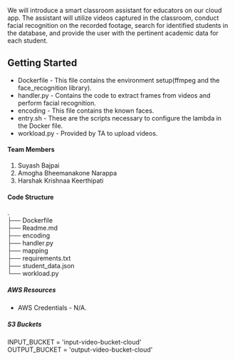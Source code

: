We will introduce a smart classroom assistant for educators on our cloud app. The assistant will utilize videos captured in the classroom, conduct facial recognition on the recorded footage, search for identified students in the database, and provide the user with the pertinent academic data for each student.

## Getting Started

- Dockerfile - This file contains the environment setup(ffmpeg and the face_recognition library).
- handler.py - Contains the code to extract frames from videos and perform facial recognition.
- encoding - This file contains the known faces.
- entry.sh - These are the scripts necessary to configure the lambda in the Docker file.
- workload.py - Provided by TA to upload videos.

#### Team Members

1. Suyash Bajpai
2. Amogha Bheemanakone Narappa
3. Harshak Krishnaa Keerthipati

#### Code Structure
. \
├── Dockerfile \
├── Readme.md \
├── encoding \
├── handler.py \
├── mapping \
├── requirements.txt \
├── student_data.json \
└── workload.py 


##### AWS Resources

- AWS Credentials - N/A.

##### S3 Buckets
INPUT_BUCKET = 'input-video-bucket-cloud' \
OUTPUT_BUCKET = 'output-video-bucket-cloud'	 
